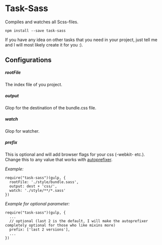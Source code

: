 # Task-Sass

Compiles and watches all Scss-files.

``npm install --save task-sass``

If you have any idea on other tasks that you need in your project, just tell me and I will most likely create it for you :).

## Configurations

##### rootFile

The index file of you project.


##### output

Glop for the destination of the bundle.css file.

##### watch

Glop for watcher.

##### prefix

This is optional and will add browser flags for your css (-webkit- etc.).
Change this to any value that works with [autoprefixer](https://github.com/postcss/autoprefixer).


*Example:*

```
require("task-sass")(gulp, {
  rootFile: './style/bundle.sass',
  output: dest + 'css/',
  watch: './style/**/*.sass'
})
```

*Example for optional parameter:*

```
require("task-sass")(gulp, {
  ...
  // optional (last 2 is the default, I will make the autoprefixer completely optional for those who like mixins more)
  prefix: ['last 2 versions'],
  ...
})
```
